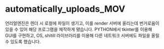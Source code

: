# automatically_uploads_MOV
언리얼엔진은 렌더 시 로컬에 파일이 생기고, 이를 render 서버에 올리는데 번거로움이 있을 수 있어 해당 프로그램을 제작하게 됐습니다. PYTHON에서 tkinter를 이용해 GUI를 구현하고,  OS, shitill 라이브러리를 이용해 다른 네트워크 서버에도 파일을 올릴 수 있도록 했습니다.
